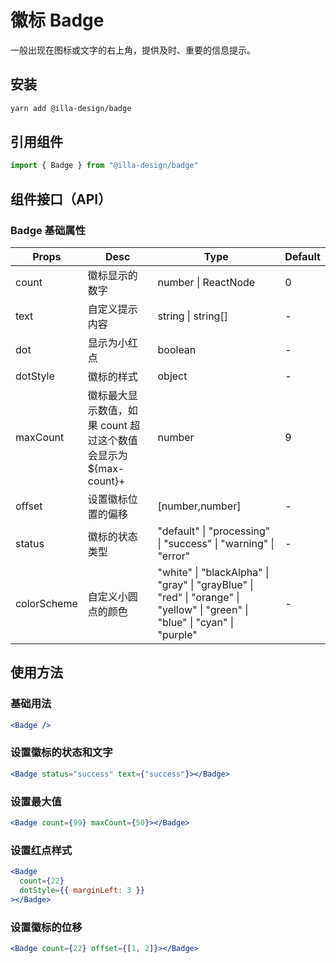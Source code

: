 # 徽标 Badge

一般出现在图标或文字的右上角，提供及时、重要的信息提示。

## 安装

```bash
yarn add @illa-design/badge
```

## 引用组件

```jsx
import { Badge } from "@illa-design/badge"
```

## 组件接口（API）

### Badge 基础属性

| Props       | Desc                                                         | Type                                                         | Default |
| ----------- | ------------------------------------------------------------ | ------------------------------------------------------------ | ------- |
| count       | 徽标显示的数字                                               | number \| ReactNode                                          | 0       |
| text        | 自定义提示内容                                               | string \| string[]                                           | -       |
| dot         | 显示为小红点                                                 | boolean                                                      | -       |
| dotStyle    | 徽标的样式                                                   | object                                                       | -       |
| maxCount    | 徽标最大显示数值，如果 count 超过这个数值会显示为 ${max-count}+ | number                                                       | 9       |
| offset      | 设置徽标位置的偏移                                           | [number,number]                                              | -       |
| status      | 徽标的状态类型                                               | "default" \| "processing" \| "success" \| "warning" \| "error" | -       |
| colorScheme | 自定义小圆点的颜色                                           | "white" \| "blackAlpha" \| "gray" \| "grayBlue" \| "red" \| "orange" \| "yellow" \| "green" \| "blue" \| "cyan" \| "purple" | -       |

## 使用方法

### 基础用法

```jsx
<Badge />
```

### 设置徽标的状态和文字

```jsx
<Badge status="success" text={"success"}></Badge>
```

### 设置最大值 

```jsx
<Badge count={99} maxCount={50}></Badge>
```

### 设置红点样式

```jsx
<Badge
  count={22}
  dotStyle={{ marginLeft: 3 }}
></Badge>
```

### 设置徽标的位移

```jsx
<Badge count={22} offset={[1, 2]}></Badge>
```
